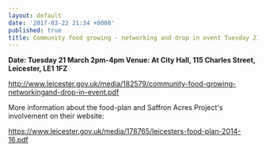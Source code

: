 ```yaml
---
layout: default
date: '2017-03-22 21:34 +0000'
published: true
title: Community food growing - networking and drop in event Tuesday 21 March 2pm-4pm
---
```

**Date: Tuesday 21 March 2pm-4pm
Venue: At City Hall, 115 Charles Street, Leicester, LE1 1FZ**

http://www.leicester.gov.uk/media/182579/community-food-growing-networkingand-drop-in-event.pdf

More information about the food-plan and Saffron Acres Project's involvement on their website:

https://www.leicester.gov.uk/media/178765/leicesters-food-plan-2014-16.pdf
